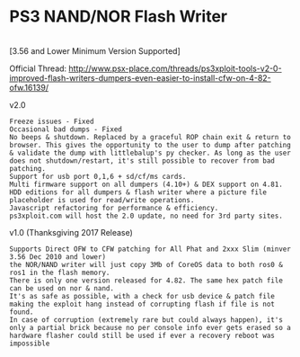 # PS3 NAND/NOR Flash Writer
<br/>
[3.56 and Lower Minimum Version Supported]

Official Thread:
http://www.psx-place.com/threads/ps3xploit-tools-v2-0-improved-flash-writers-dumpers-even-easier-to-install-cfw-on-4-82-ofw.16139/

v2.0

    Freeze issues - Fixed
    Occasional bad dumps - Fixed
    No beeps & shutdown. Replaced by a graceful ROP chain exit & return to browser. This gives the opportunity to the user to dump after patching & validate the dump with littlebalup's py checker. As long as the user does not shutdown/restart, it's still possible to recover from bad patching.
    Support for usb port 0,1,6 + sd/cf/ms cards.
    Multi firmware support on all dumpers (4.10+) & DEX support on 4.81.
    HDD editions for all dumpers & flash writer where a picture file placeholder is used for read/write operations.
    Javascript refactoring for performance & efficiency.
    ps3xploit.com will host the 2.0 update, no need for 3rd party sites.


v1.0 (Thanksgiving 2017 Release)

    Supports Direct OFW to CFW patching for All Phat and 2xxx Slim (minver 3.56 Dec 2010 and lower)
    the NOR/NAND writer will just copy 3Mb of CoreOS data to both ros0 & ros1 in the flash memory.
    There is only one version released for 4.82. The same hex patch file can be used on nor & nand.
    It's as safe as possible, with a check for usb device & patch file making the exploit hang instead of corrupting flash if file is not found.
    In case of corruption (extremely rare but could always happen), it's only a partial brick because no per console info ever gets erased so a hardware flasher could still be used if ever a recovery reboot was impossible

